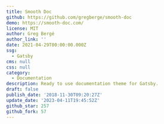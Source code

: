 ```yaml
---
title: Smooth Doc
github: https://github.com/gregberge/smooth-doc
demo: https://smooth-doc.com/
license: MIT
author: Greg Bergé
author_link: ''
date: 2021-04-29T00:00:00.000Z
ssg:
  - Gatsby
cms: null
css: null
category:
  - Documentation
description: Ready to use documentation theme for Gatsby.
draft: false
publish_date: '2018-11-30T09:20:27Z'
update_date: '2023-04-11T19:45:52Z'
github_star: 257
github_fork: 57
---
```

